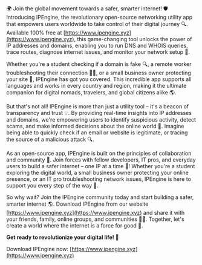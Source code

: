 🌍 Join the global movement towards a safer, smarter internet! 🛡️ Introducing IPEngine, the revolutionary open-source networking utility app that empowers users worldwide to take control of their digital journey 🔍. Available 100% free at [https://www.ipengine.xyz](https://www.ipengine.xyz), this game-changing tool unlocks the power of IP addresses and domains, enabling you to run DNS and WHOIS queries, trace routes, diagnose internet issues, and monitor your network setup 📡.

Whether you're a student checking if a domain is fake 🔍, a remote worker troubleshooting their connection 🏃‍♀️, or a small business owner protecting your site 💼, IPEngine has got you covered. This incredible app supports all languages and works in every country and region, making it the ultimate companion for digital nomads, travelers, and global citizens alike 🌎.

But that's not all! IPEngine is more than just a utility tool – it's a beacon of transparency and trust 💡. By providing real-time insights into IP addresses and domains, we're empowering users to identify suspicious activity, detect scams, and make informed decisions about the online world 🚫. Imagine being able to quickly check if an email or website is legitimate, or tracing the source of a malicious attack 🔍.

As an open-source app, IPEngine is built on the principles of collaboration and community 💪. Join forces with fellow developers, IT pros, and everyday users to build a safer internet – one IP at a time 🚀! Whether you're a student exploring the digital world, a small business owner protecting your online presence, or an IT pro troubleshooting network issues, IPEngine is here to support you every step of the way 👥.

So why wait? Join the IPEngine community today and start building a safer, smarter internet 🌎. Download IPEngine from our website [https://www.ipengine.xyz](https://www.ipengine.xyz) and share it with your friends, family, online groups, and communities 📱👫. Together, let's create a world where the internet is a force for good 💖.

**Get ready to revolutionize your digital life! 🚀**

Download IPEngine now: [https://www.ipengine.xyz](https://www.ipengine.xyz)